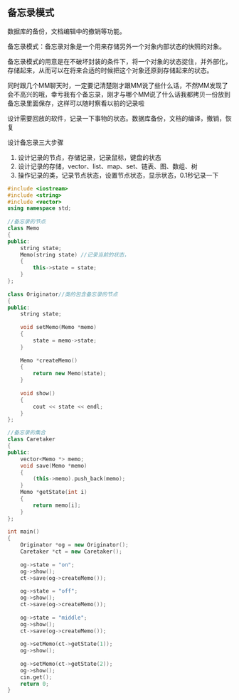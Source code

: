 ## 备忘录模式

数据库的备份，文档编辑中的撤销等功能。

备忘录模式：备忘录对象是一个用来存储另外一个对象内部状态的快照的对象。  

备忘录模式的用意是在不破坏封装的条件下，将一个对象的状态捉住，并外部化，存储起来，从而可以在将来合适的时候把这个对象还原到存储起来的状态。  

同时跟几个MM聊天时，一定要记清楚刚才跟MM说了些什么话，不然MM发现了会不高兴的哦，幸亏我有个备忘录，刚才与哪个MM说了什么话我都拷贝一份放到备忘录里面保存，这样可以随时察看以前的记录啦 

设计需要回放的软件，记录一下事物的状态。数据库备份，文档的编译，撤销，恢复  

设计备忘录三大步骤  

1. 设计记录的节点，存储记录，记录鼠标，键盘的状态  
2. 设计记录的存储，vector、list、map、set、链表、图、数组、树  
3. 操作记录的类，记录节点状态，设置节点状态，显示状态，0.1秒记录一下  

```C++
#include <iostream>  
#include <string>  
#include <vector>  
using namespace std;
  
//备忘录的节点
class Memo  
{  
public:  
    string state;  
    Memo(string state) //记录当前的状态，  
    {  
        this->state = state;  
    }  
};  
  
class Originator//类的包含备忘录的节点  
{  
public:  
    string state;  
  
    void setMemo(Memo *memo)  
    {  
        state = memo->state;  
    }  
  
    Memo *createMemo()  
    {  
        return new Memo(state);  
    }  
  
    void show()  
    {  
        cout << state << endl;  
    }  
};  

//备忘录的集合  
class Caretaker  
{  
public:  
    vector<Memo *> memo;  
    void save(Memo *memo)  
    {  
        (this->memo).push_back(memo);  
    }  
    Memo *getState(int i)  
    {  
        return memo[i];  
    }  
};  
  
int main()  
{  
    Originator *og = new Originator();  
    Caretaker *ct = new Caretaker();  
  
    og->state = "on";  
    og->show();  
    ct->save(og->createMemo());  
  
    og->state = "off";  
    og->show();  
    ct->save(og->createMemo());  
  
    og->state = "middle";  
    og->show();  
    ct->save(og->createMemo());  
  
    og->setMemo(ct->getState(1));  
    og->show();  
  
    og->setMemo(ct->getState(2));  
    og->show();  
    cin.get();  
    return 0;  
}  
```